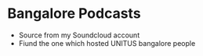 # Bangalore Podcasts

 - Source from my Soundcloud account
 - Fiund the one which hosted UNITUS bangalore people
